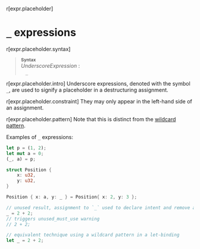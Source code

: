 r[expr.placeholder]
# `_` expressions

r[expr.placeholder.syntax]
> **<sup>Syntax</sup>**\
> _UnderscoreExpression_ :\
> &nbsp;&nbsp; `_`

r[expr.placeholder.intro]
Underscore expressions, denoted with the symbol `_`, are used to signify a
placeholder in a destructuring assignment.

r[expr.placeholder.constraint]
They may only appear in the left-hand side of an assignment.

r[expr.placeholder.pattern]
Note that this is distinct from the [wildcard pattern](../patterns.md#wildcard-pattern).

Examples of `_` expressions:

```rust
let p = (1, 2);
let mut a = 0;
(_, a) = p;

struct Position {
    x: u32,
    y: u32,
}

Position { x: a, y: _ } = Position{ x: 2, y: 3 };

// unused result, assignment to `_` used to declare intent and remove a warning
_ = 2 + 2;
// triggers unused_must_use warning
// 2 + 2;

// equivalent technique using a wildcard pattern in a let-binding
let _ = 2 + 2;
```
